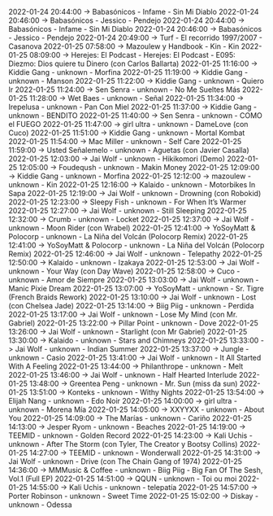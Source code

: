 2022-01-24 20:44:00 -> Babasónicos - Infame - Sin Mi Diablo
2022-01-24 20:46:00 -> Babasónicos - Jessico - Pendejo
2022-01-24 20:44:00 -> Babasónicos - Infame - Sin Mi Diablo
2022-01-24 20:46:00 -> Babasónicos - Jessico - Pendejo
2022-01-24 20:49:00 -> Turf - El recorrido 1997/2007 - Casanova
2022-01-25 07:58:00 -> Mazoulew y Handbook - Kin - Kin
2022-01-25 08:09:00 -> Herejes: El Podcast - Herejes: El Podcast - E095: Diezmo: Dios quiere tu Dinero (con Carlos Ballarta)
2022-01-25 11:16:00 -> Kiddie Gang - unknown - Morfina
2022-01-25 11:19:00 -> Kiddie Gang - unknown - Manson
2022-01-25 11:22:00 -> Kiddie Gang - unknown - Quiero Ir
2022-01-25 11:24:00 -> Sen Senra - unknown - No Me Sueltes Más
2022-01-25 11:28:00 -> Wet Baes - unknown - Señal
2022-01-25 11:34:00 -> Irepelusa - unknown - Pan Con Miel
2022-01-25 11:37:00 -> Kiddie Gang - unknown - BENDITO
2022-01-25 11:40:00 -> Sen Senra - unknown - COMO el FUEGO
2022-01-25 11:47:00 -> girl ultra - unknown - DameLove (con Cuco)
2022-01-25 11:51:00 -> Kiddie Gang - unknown - Mortal Kombat
2022-01-25 11:54:00 -> Mac Miller - unknown - Self Care
2022-01-25 11:59:00 -> Usted Señalemelo - unknown - Aguetas (con Javier Casalla)
2022-01-25 12:03:00 -> Jai Wolf - unknown - Hikikomori (Demo)
2022-01-25 12:05:00 -> Foudeqush - unknown - Makin Money
2022-01-25 12:09:00 -> Kiddie Gang - unknown - Morfina
2022-01-25 12:12:00 -> mazoulew - unknown - Kin
2022-01-25 12:16:00 -> Kalaido - unknown - Motorbikes In Sapa
2022-01-25 12:19:00 -> Jai Wolf - unknown - Drowning (con Robokid)
2022-01-25 12:23:00 -> Sleepy Fish - unknown - For When It’s Warmer
2022-01-25 12:27:00 -> Jai Wolf - unknown - Still Sleeping
2022-01-25 12:32:00 -> Crumb - unknown - Locket
2022-01-25 12:37:00 -> Jai Wolf - unknown - Moon Rider (con Wrabel)
2022-01-25 12:41:00 -> YoSoyMatt & Polocorp - unknown - La Niña del Volcán (Polocorp Remix)
2022-01-25 12:41:00 -> YoSoyMatt & Polocorp - unknown - La Niña del Volcán (Polocorp Remix)
2022-01-25 12:46:00 -> Jai Wolf - unknown - Telepathy
2022-01-25 12:50:00 -> Kalaido - unknown - Izakaya
2022-01-25 12:53:00 -> Jai Wolf - unknown - Your Way (con Day Wave)
2022-01-25 12:58:00 -> Cuco - unknown - Amor de Siempre
2022-01-25 13:03:00 -> Jai Wolf - unknown - Manic Pixie Dream
2022-01-25 13:07:00 -> YoSoyMatt - unknown - Sr. Tigre (French Braids Rework)
2022-01-25 13:10:00 -> Jai Wolf - unknown - Lost (con Chelsea Jade)
2022-01-25 13:14:00 -> Biig Piig - unknown - Perdida
2022-01-25 13:17:00 -> Jai Wolf - unknown - Lose My Mind (con Mr. Gabriel)
2022-01-25 13:22:00 -> Pillar Point - unknown - Dove
2022-01-25 13:26:00 -> Jai Wolf - unknown - Starlight (con Mr Gabriel)
2022-01-25 13:30:00 -> Kalaido - unknown - Stars and Chimneys
2022-01-25 13:33:00 -> Jai Wolf - unknown - Indian Summer
2022-01-25 13:37:00 -> Jungle - unknown - Casio
2022-01-25 13:41:00 -> Jai Wolf - unknown - It All Started With A Feeling
2022-01-25 13:44:00 -> Philanthrope - unknown - Melt
2022-01-25 13:46:00 -> Jai Wolf - unknown - Half Hearted Interlude
2022-01-25 13:48:00 -> Greentea Peng - unknown - Mr. Sun (miss da sun)
2022-01-25 13:51:00 -> Konteks - unknown - Withy Nights
2022-01-25 13:54:00 -> Elijah Nang - unknown - Edo Noir
2022-01-25 14:00:00 -> girl ultra - unknown - Morena Mía
2022-01-25 14:05:00 -> XXYYXX - unknown - About You
2022-01-25 14:09:00 -> The Marías - unknown - Cariño
2022-01-25 14:13:00 -> Jesper Ryom - unknown - Beaches
2022-01-25 14:19:00 -> TEEMID - unknown - Golden Record
2022-01-25 14:23:00 -> Kali Uchis - unknown - After The Storm (con Tyler, The Creator y Bootsy Collins)
2022-01-25 14:27:00 -> TEEMID - unknown - Wonderwall
2022-01-25 14:31:00 -> Jai Wolf - unknown - Drive (con The Chain Gang of 1974)
2022-01-25 14:36:00 -> MMMusic & Coffee - unknown - Biig Piig - Big Fan Of The Sesh, Vol.1 (Full EP)
2022-01-25 14:51:00 -> QQUN - unknown - Toi ou moi
2022-01-25 14:55:00 -> Kali Uchis - unknown - telepatía
2022-01-25 14:57:00 -> Porter Robinson - unknown - Sweet Time
2022-01-25 15:02:00 -> Diskay - unknown - Odessa
